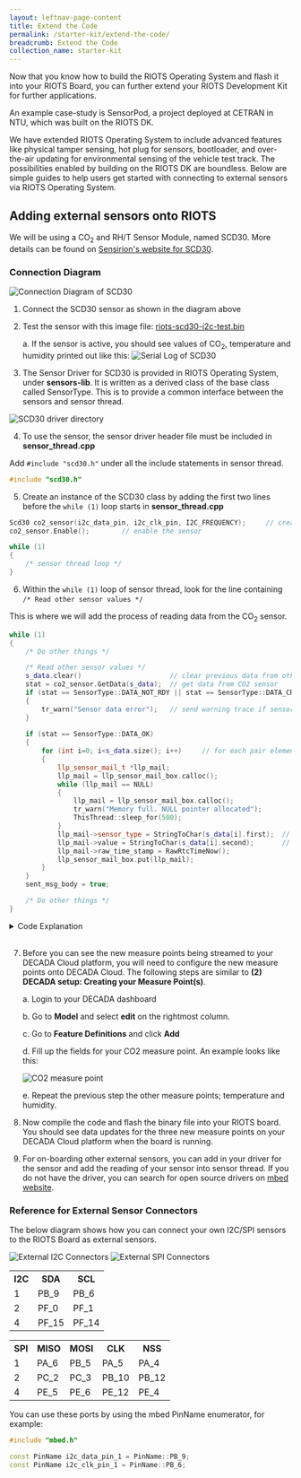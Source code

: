 ```yaml
---
layout: leftnav-page-content
title: Extend the Code
permalink: /starter-kit/extend-the-code/
breadcrumb: Extend the Code
collection_name: starter-kit
---
```


Now that you know how to build the RIOTS Operating System and flash it into your RIOTS Board, you can further extend your RIOTS Development Kit for further applications.

An example case-study is SensorPod, a project deployed at CETRAN in NTU, which was built on the RIOTS DK. 

We have extended RIOTS Operating System to include advanced features like physical tamper sensing, hot plug for sensors, bootloader, and over-the-air updating for environmental sensing of the vehicle test track. The possibilities enabled by building on the RIOTS DK are boundless. Below are simple guides to help users get started with connecting to external sensors via RIOTS Operating System.

## Adding external sensors onto RIOTS

We will be using a CO<sub>2</sub> and RH/T Sensor Module, named SCD30. More details can be found on [Sensirion's website for SCD30](https://www.sensirion.com/en/environmental-sensors/carbon-dioxide-sensors-co2/).

### Connection Diagram
![Connection Diagram of SCD30](/images/riots-dk/extend-the-code/ext_sensor_1_connection_diagram.png)

1. Connect the SCD30 sensor as shown in the diagram above

2. Test the sensor with this image file: [riots-scd30-i2c-test.bin](/images/riots-dk/extend-the-code/riots-scd30-i2c-test.bin)

    a. If the sensor is active, you should see values of CO<sub>2</sub>, temperature and humidity printed out like this:
    ![Serial Log of SCD30](/images/riots-dk/extend-the-code/ext_sensor_2_serial_log.png)

3. The Sensor Driver for SCD30 is provided in RIOTS Operating System, under **sensors-lib**. It is written as a derived class of the base class called SensorType. This is to provide a common interface between the sensors and sensor thread. 

![SCD30 driver directory](/images/riots-dk/extend-the-code/ext_sensor_3_directory.png)

4. To use the sensor, the sensor driver header file must be included in **sensor_thread.cpp** 

Add `#include "scd30.h"` under all the include statements in sensor thread.

~~~cpp
#include "scd30.h"
~~~

5. Create an instance of the SCD30 class by adding the first two lines before the `while (1)` loop starts in **sensor_thread.cpp**

~~~cpp
Scd30 co2_sensor(i2c_data_pin, i2c_clk_pin, I2C_FREQUENCY);		// creates a SCD30 object
co2_sensor.Enable();		// enable the sensor

while (1)
{
	/* sensor thread loop */
}
~~~

6. Within the `while (1)` loop of sensor thread, look for the line containing  `/* Read other sensor values */`

This is where we will add the process of reading data from the CO<sub>2</sub> sensor.

~~~cpp
while (1)
{
	/* Do other things */

	/* Read other sensor values */
	s_data.clear()						// clear previous data from other sensors
	stat = co2_sensor.GetData(s_data);	// get data from CO2 sensor
	if (stat == SensorType::DATA_NOT_RDY || stat == SensorType::DATA_CRC_ERR)
	{
    	tr_warn("Sensor data error");	// send warning trace if sensor is returning error
	}
    
	if (stat == SensorType::DATA_OK)
	{
    	for (int i=0; i<s_data.size(); i++)		// for each pair element of s_data vector
    	{
        	llp_sensor_mail_t *llp_mail;    
        	llp_mail = llp_sensor_mail_box.calloc();
        	while (llp_mail == NULL)
        	{
            	llp_mail = llp_sensor_mail_box.calloc();
            	tr_warn("Memory full. NULL pointer allocated");
            	ThisThread::sleep_for(500);
        	}      
        	llp_mail->sensor_type = StringToChar(s_data[i].first);	// first of the pair element is data type e.g. CO2
        	llp_mail->value = StringToChar(s_data[i].second);		// second of the pair is data value e.g. 400.00
        	llp_mail->raw_time_stamp = RawRtcTimeNow();
        	llp_sensor_mail_box.put(llp_mail);
    	}
	}
	sent_msg_body = true;

	/* Do other things */
}
~~~


<details>

<summary>Code Explanation</summary>

  This looks very similar to the reading of temperature data from the on-board temperature sensor, but notice the line for `(int i=0; i<s_data.size(); i++)` in the above code block, in which `s_data` is a `std::vector`. A vector is a sequence container which can change its size dynamically, which means that when we on-board more sensors to RIOTS, the system can handle dynamic changes in the number of data points collected --- at least up until the limits of the system memory.

  Therefore, it is important to remember to **clear the `s_data` vector** before reading the data from CO<sub>2</sub> sensor, because it will contain the values from the previous sensor reading. It will also help prevent occurrences of memory leak if there are too many elements in the vector.

  This can be done by adding the line `s_data.clear()` when the data inside the vector is no longer needed.

  The method `GetData(s_data)` obtains the three measure points from the CO<sub>2</sub> sensor and stores it in the vector `s_data`. The measure points available from this sensor are CO<sub>2</sub>, temperature, and humidity.

  The data points can be accessed by index, with `s_data[i].first` as the data type (e.g. CO<sub>2</sub>) and `s_data[i].second` as the data value (e.g. 400.00). Both are stored as string type.

</details>

<br>

7. Before you can see the new measure points being streamed to your DECADA Cloud platform, you will need to configure the new measure points onto DECADA Cloud.
The following steps are similar to **(2) DECADA setup: Creating your Measure Point(s)**. 

	a. Login to your DECADA dashboard

	b. Go to **Model** and select **edit** on the rightmost column. 

	c. Go to **Feature Definitions** and click **Add**

	d. Fill up the fields for your CO2 measure point. An example looks like this:
  
	![CO<sub>2</sub> measure point](/images/riots-dk/extend-the-code/ext_sensor_4_decada.png)

	e. Repeat the previous step the other measure points; temperature and humidity.

8. Now compile the code and flash the binary file into your RIOTS board. You should see data updates for the three new measure points on your DECADA Cloud platform when the board is running.

9. For on-boarding other external sensors, you can add in your driver for the sensor and add the reading of your sensor into sensor thread. If you do not have the driver, you can search for open source drivers on [mbed website](https://os.mbed.com/code/).

### Reference for External Sensor Connectors

The below diagram shows how you can connect your own I2C/SPI sensors to the RIOTS Board as external sensors.

![External I2C Connectors](/images/riots-dk/extend-the-code/external_connectors_reference_i2c.png)
![External SPI Connectors](/images/riots-dk/extend-the-code/external_connectors_reference_spi.png)

<table>
  <tr>
    <th>I2C</th>
    <th>SDA</th>
    <th>SCL</th>
  </tr>
  <tr>
    <td>1</td>
    <td>PB_9</td>
    <td>PB_6</td>
  </tr>
  <tr>
    <td>2</td>
    <td>PF_0</td>
    <td>PF_1</td>
  </tr>
  <tr>
    <td>4</td>
    <td>PF_15</td>
    <td>PF_14</td>
  </tr>
</table>

<table>
  <tr>
    <th>SPI</th>
    <th>MISO</th>
    <th>MOSI</th>
    <th>CLK</th>
    <th>NSS</th>
  </tr>
  <tr>
    <td>1</td>
    <td>PA_6</td>
    <td>PB_5</td>
    <td>PA_5</td>
    <td>PA_4</td>
  </tr>
  <tr>
    <td>2</td>
    <td>PC_2</td>
    <td>PC_3</td>
    <td>PB_10</td>
    <td>PB_12</td>
  </tr>
  <tr>
    <td>4</td>
    <td>PE_5</td>
    <td>PE_6</td>
    <td>PE_12</td>
    <td>PE_4</td>
  </tr>
</table>

You can use these ports by using the mbed PinName enumerator, for example:

~~~cpp
#include "mbed.h"

const PinName i2c_data_pin_1 = PinName::PB_9;
const PinName i2c_clk_pin_1 = PinName::PB_6;
~~~
